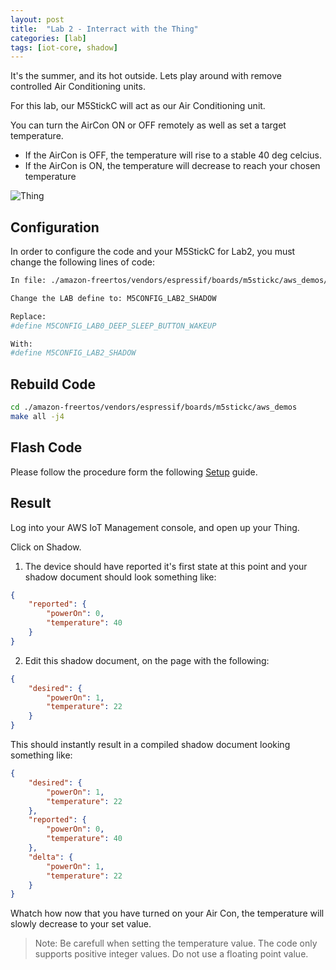 ```yaml
---
layout: post
title:  "Lab 2 - Interract with the Thing"
categories: [lab]
tags: [iot-core, shadow]
---
```


It's the summer, and its hot outside. Lets play around with remove controlled Air Conditioning units.

For this lab, our M5StickC will act as our Air Conditioning unit.

You can turn the AirCon ON or OFF remotely as well as set a target temperature.

* If the AirCon is OFF, the temperature will rise to a stable 40 deg celcius.
* If the AirCon is ON, the temperature will decrease to reach your chosen temperature

![Thing](/assets/images/lab3/lab3-test-3.png)

<!--more-->

## Configuration

In order to configure the code and your M5StickC for Lab2, you must change the following lines of code:

```bash
In file: ./amazon-freertos/vendors/espressif/boards/m5stickc/aws_demos/application_code/m5stickc_lab_config.h

Change the LAB define to: M5CONFIG_LAB2_SHADOW

Replace:
#define M5CONFIG_LAB0_DEEP_SLEEP_BUTTON_WAKEUP

With:
#define M5CONFIG_LAB2_SHADOW
```

## Rebuild Code

```bash
cd ./amazon-freertos/vendors/espressif/boards/m5stickc/aws_demos
make all -j4
```

## Flash Code
Please follow the procedure form the following [Setup](./flashing.html) guide.

## Result
Log into your AWS IoT Management console, and open up your Thing.

Click on Shadow.

1. The device should have reported it's first state at this point and your shadow document should look something like:

```json
{
	"reported": {
		"powerOn": 0,
		"temperature": 40
	}
}
```

2. Edit this shadow document, on the page with the following:

```json
{
	"desired": {
		"powerOn": 1,
		"temperature": 22
	}
}
```

This should instantly result in a compiled shadow document looking something like:

```json
{
	"desired": {
		"powerOn": 1,
		"temperature": 22
	},
	"reported": {
		"powerOn": 0,
		"temperature": 40
	},
	"delta": {
		"powerOn": 1,
		"temperature": 22
	}
}
```

Whatch how now that you have turned on your Air Con, the temperature will slowly decrease to your set value.

> Note: Be carefull when setting the temperature value. The code only supports positive integer values. Do not use a floating point value.

